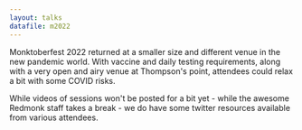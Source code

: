 ```yaml
---
layout: talks
datafile: m2022
---
```


Monktoberfest 2022 returned at a smaller size and different venue in the new pandemic world.  With vaccine and daily testing requirements, along with a very open and airy venue at Thompson's point, attendees could relax a bit with some COVID risks.

While videos of sessions won't be posted for a bit yet - while the awesome Redmonk staff takes a break - we do have some twitter resources available from various attendees.



